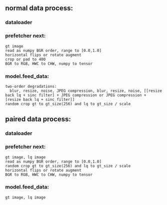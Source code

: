 ## normal data process:
  ### dataloader
  ### prefetcher next:
    gt image
    read as numpy BGR order, range to [0.0,1.0]
    horizontal flips or rotate augment
    crop or pad to 400
    BGR to RGB, HWC to CHW, numpy to tensor
  ### model.feed_data:
    two-order degradations:
      blur, resize, noise, JPEG compression, blur, resize, noise, [[resize back lq + sinc filter] + JPEG compression or JPEG compression + [resize back lq + sinc filter]]
    random crop gt to gt_size(256) and lq to gt_size / scale

## paired data process:
  ### dataloader
  ### prefetcher next:
    gt image, lq image
    read as numpy BGR order, range to [0.0,1.0]
    random crop gt to gt_size(256) and lq to gt_size / scale
    horizontal flips or rotate augment
    BGR to RGB, HWC to CHW, numpy to tensor
  ### model.feed_data:
    gt image, lq image

